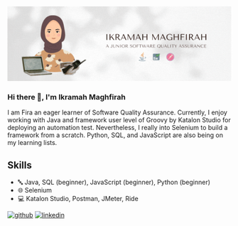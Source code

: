 ![Junior Software Quality Assurance](https://github.com/ikramaghfira/ikramaghfira/blob/main/November%20Update.gif)

### Hi there 👋, I'm Ikramah Maghfirah
I am Fira an eager learner of Software Quality Assurance. Currently, I enjoy working with Java and framework user level of Groovy by Katalon Studio for deploying an automation test. Nevertheless, I really into Selenium to build a framework from a scratch. Python, SQL, and JavaScript are also being on my learning lists.

## Skills
* 🔤 Java, SQL (beginner), JavaScript (beginner), Python (beginner)
* 🌐 Selenium
* 💻 Katalon Studio, Postman, JMeter, Ride



[<img src='https://cdn.jsdelivr.net/npm/simple-icons@3.0.1/icons/github.svg' alt='github' height='40'>](https://github.com/ikramaghfira)  [<img src='https://cdn.jsdelivr.net/npm/simple-icons@3.0.1/icons/linkedin.svg' alt='linkedin' height='40'>](https://www.linkedin.com/in/ikramaghfira/)  

